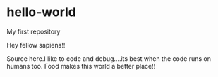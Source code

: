 # hello-world
My first repository

Hey fellow sapiens!!

Source here.I like to code and debug....its best when the code runs on humans too.
Food makes this world a better place!!
